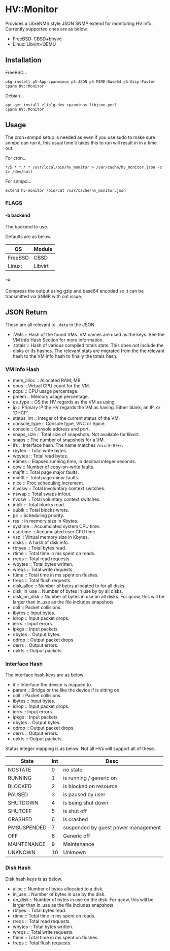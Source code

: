 # HV::Monitor

Provides a LibreNMS style JSON SNMP extend for monitoring HV
info. Currently supported ones are as below.

- FreeBSD: CBSD+bhyve
- Linux: Libvirt+QEMU

## Installation

FreeBSD...

```
pkg install p5-App-cpanminus p5-JSON p5-MIME-Base64 p5-Gzip-Faster
cpanm HV::Monitor
```

Debian...

```
apt-get install zlib1g-dev cpanminus libjson-perl
cpanm HV::Monitor
```

## Usage

The cron+snmpd setup is needed as even if you use sudo to make sure
snmpd can run it, this usual time it takes this to run will result in
in a time out.

For cron...

```
*/5 * * * * /usr/local/bin/hv_monitor > /var/cache/hv_monitor.json -c 2> /dev/null
```

For snmpd...

```
extend hv-monitor /bin/cat /var/cache/hv_monitor.json
```

### FLAGS

#### -b backend

The backend to use.

Defaults are as below.

| OS      | Module  |
|---------|---------|
| FreeBSD | CBSD    |
| Linux:  | Libvirt |

#### -c

Compress the output using gzip and base64 encoded so it can be
transmitted via SNMP with out issue.

## JSON Return

These are all relevant to `.data` in the JSON.

- .VMs :: Hash of the found VMs. VM names are used as the keys. See
  the VM Info Hash Section for more information.
- .totals :: Hash of various compiled totals stats. This does not
  include the disks or ifs hashes. The relevant stats are migrated
  from the the relevant hash to the VM info hash to finally the totals
  hash.

### VM Info Hash

- mem_alloc :: Allocated RAM, MB
- cpus :: Virtual CPU count for the VM.
- pcpu :: CPU usage percentage.
- pmem :: Memory usage percentage.
- os_type :: OS the HV regards as the VM as using.
- ip :: Primary IP the HV regards the VM as having. Either blank, an
  IP, or 'DHCP'.
- status_int :: Integer of the current status of the VM.
- console_type :: Console type, VNC or Spice.
- console :: Console address and port.
- snaps_size :: Total size of snapshots. Not available for libvirt.
- snaps :: The number of snapshots for a VM.
- ifs :: Interface hash. The name matches `/nic[0-9]+/`.
- rbytes :: Total write bytes.
- wbytes :: Total read bytes.
- etimes :: Elapsed running time, in decimal integer seconds.
- cow :: Number of copy-on-write faults.
- majflt :: Total page major faults.
- minflt :: Total page minor faults.
- nice :: Proc scheduling increment.
- nivcsw :: Total involuntary context switches.
- nswap :: Total swaps in/out.
- nvcsw :: Total voluntary context switches.
- inblk :: Total blocks read.
- oublk :: Total blocks wrote.
- pri :: Scheduling priority.
- rss :: In memory size in Kbytes.
- systime :: Accumulated system CPU time.
- usertime :: Accumulated user CPU time.
- vsz :: Virtual memory size in Kbytes.
- disks :: A hash of disk info.
- rbtyes :: Total bytes read.
- rtime :: Total time in ms spent on reads.
- rreqs :: Total read requests.
- wbytes :: Total bytes written.
- wreqs :: Total write requests.
- ftime :: Total time in ms spent on flushes.
- freqs :: Total flush requests.
- disk_alloc :: Number of bytes allocated to for all disks.
- disk_in_use :: Number of bytes in use by by all disks.
- disk_on_disk :: Number of bytes in use on all disks. For qcow, this
  will be larger than in_use as the file includes snapshots
- coll :: Packet collisions.
- ibytes :: Input bytes.
- idrop :: Input packet drops.
- ierrs :: Input errors.
- ipkgs :: Input packets.
- obytes :: Output bytes.
- odrop :: Output packet drops.
- oerrs :: Output errors.
- opkts :: Output packets.

### Interface Hash

The interface hash keys are as below.

- if :: Interface the device is mapped to.
- parent :: Bridge or the like the device if is sitting on.
- coll :: Packet collisions.
- ibytes :: Input bytes.
- idrop :: Input packet drops.
- ierrs :: Input errors.
- ipkgs :: Input packets.
- obytes :: Output bytes.
- odrop :: Output packet drops.
- oerrs :: Output errors.
- opkts :: Output packets.

Status integer mapping is as below. Not all HVs will support all of
these.

| State       | Int | Desc                                |
|-------------|-----|-------------------------------------|
| NOSTATE     | 0   | no state                            |
| RUNNING     | 1   | is running / generic on             |
| BLOCKED     | 2   | is blocked on resource              |
| PAUSED      | 3   | is paused by user                   |
| SHUTDOWN    | 4   | is being shut down                  |
| SHUTOFF     | 5   | is shut off                         |
| CRASHED     | 6   | is crashed                          |
| PMSUSPENDED | 7   | suspended by guest power management |
| OFF         | 8   | Generic off                         |
| MAINTENANCE | 9   | Maintenance                         |
| UNKNOWN     | 10  | Unknown                             |

### Disk Hash

Disk hash keys is as below.

- alloc :: Number of bytes allocated to a disk.
- in_use :: Number of bytes in use by the disk.
- on_disk :: Number of bytes in use on the disk. For qcow, this will
  be larger than in_use as the file includes snapshots
- rbtyes :: Total bytes read.
- rtime :: Total time in ms spent on reads.
- rreqs :: Total read requests.
- wbytes :: Total bytes written.
- wreqs :: Total write requests.
- ftime :: Total time in ms spent on flushes.
- freqs :: Total flush requests.
